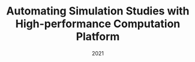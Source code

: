 ---
title: "Automating Simulation Studies with High-performance Computation Platform"
collection: teaching
type: "Tutorial"
venue: "University of Alabama at Birmingham"
date: 2021
url: https://github.com/boyiguo1/Tutorial-Sim_Cluster_Composer
---